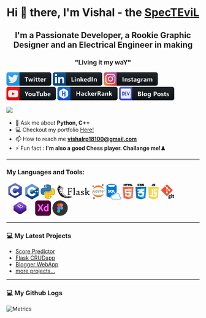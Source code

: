 <h1 align="center">Hi 👋 there, I'm Vishal - the <a href="https://github.com/SpecTEviL">SpecTEviL</a></h1>
<h2 align="center">I'm a Passionate Developer, a Rookie Graphic Designer and an Electrical Engineer in making</h2>
<h3 align="center">"Living it my waY"</h3>
<!--<p><img src="https://github.com/SpecTEviL/SpecTEviL/blob/main/Dashboard%20Final.jpg" alt="SpecTEviL" /></p>-->

<p><a title="Twitter Profile" href="https://twitter.com/vishalpatil1810"><img alt="MY Twitter Profile" src="https://github.com/SpecTEviL/SpecTEviL/blob/main/icons/twitter.png" height="35" /></a>
  <a title="LinkedIn Profile" href="https://linkedin.com/in/vishalrameshpatil"><img alt="MY LinkedIn Profile" src="https://github.com/SpecTEviL/SpecTEviL/blob/main/icons/linkedin.png" height="35" /></a>
  <a title="Instagram Profile" href="https://www.instagram.com/_vishal_._lahsiv_/"><img alt="MY Instagram Profile" src="https://github.com/SpecTEviL/SpecTEviL/blob/main/icons/instagram.png" height="35" /></a>
  <a title="Youtube Profile" href="https://www.youtube.com/channel/UCuLhl2ErufGwLFJlHKmBPGA
"><img alt="MY Youtube Channel" src="https://github.com/SpecTEviL/SpecTEviL/blob/main/icons/youtube.png" height="35" /></a>
  <a title="Hackerrank Profile" href="https://www.hackerrank.com/vishalrpatil1811"><img alt="MY Hackerrank Profile" src="https://github.com/SpecTEviL/SpecTEviL/blob/main/icons/hackerrank.png" height="35" /></a>
  <a title="Devto Profile" href="https://dev.to/vishalrpatil1810"><img alt="MY Devto Profile" src="https://github.com/SpecTEviL/SpecTEviL/blob/main/icons/devto.png" height="35" /></a>
</p>
  
![](https://komarev.com/ghpvc/?username=SpecTEviL&color=orange&style=plastic)

- 💬 Ask me about **Python, C++**
- 💻 Checkout my portfolio [Here!](https://spectevil.github.io/)
- 📫 How to reach me **vishalrp18100@gmail.com**
- ⚡ Fun fact : **I'm also a good Chess player. Challange me!♟**

---

### My Languages and Tools:

<p align="left">
  <img src="https://github.com/SpecTEviL/SpecTEviL/blob/main/icons/c.png" alt="C" title="C" height="45"/>
  <img src="https://github.com/SpecTEviL/SpecTEviL/blob/main/icons/c++.png" alt="cplusplus" title="C++" height="40"/>
  <img src="https://github.com/SpecTEviL/SpecTEviL/blob/main/icons/python.png" alt="python" title="Python" height="40"/>
  <img src="https://github.com/SpecTEviL/SpecTEviL/blob/main/icons/flaskdark.png" alt="flask" title="Flask" height="40"/>
  <img src="https://github.com/SpecTEviL/SpecTEviL/blob/main/icons/jupyter.png" alt="jupyter" title="Jupyter" height="40"/>
  <img src="https://github.com/SpecTEviL/SpecTEviL/blob/main/icons/sql.png" alt="sqlite" title="SQLite3" height="40"/>
  <img src="https://github.com/SpecTEviL/SpecTEviL/blob/main/icons/html.png" title="HTML5" alt="html5" height="40"/>
  <img src="https://github.com/SpecTEviL/SpecTEviL/blob/main/icons/css.png" alt="css3" title="CSS3" height="40"/>
  <img src="https://github.com/SpecTEviL/SpecTEviL/blob/main/icons/javascript.png" alt="javascript" title="Javascript" height="40"/>
  <img src="https://github.com/SpecTEviL/SpecTEviL/blob/main/icons/git.png" alt="git" title="Git" height="40"/>
  <img src="https://github.com/SpecTEviL/SpecTEviL/blob/main/icons/bootstrap.png" alt="bootstrap" title="Bootstrap 4" height="40"/>
  <img src="https://github.com/SpecTEviL/SpecTEviL/blob/main/icons/adobexd.png" alt="xd" title="Adobe XD" height="40"/>
  <img src="https://github.com/SpecTEviL/SpecTEviL/blob/main/icons/figma.png" alt="figma" title="Figma" height="40"/>
  
  </p>

---

### 💻 My Latest Projects

- [Score Predictor](https://github.com/SpecTEviL/TSF-Grip-Task-1)
- [Flask CRUDapp](https://github.com/SpecTEviL/CRUDapp)
- [Blogger WebApp](https://github.com/SpecTEviL/Blogger-by-SpecTEviL)
- [more projects...](https://github.com/SpecTEviL?tab=repositories)

---

### 💻  My Github Logs
<!--
<img height="200em" src="https://github-readme-stats.vercel.app/api?username=SpecTEviL&theme=radical&show_icons=true" />
<img src="https://github-readme-stats.vercel.app/api/top-langs/?username=SpecTEviL&theme=radical" />
  -->

![Metrics](https://metrics.lecoq.io/SpecTEviL?template=classic&base.community=0&base.repositories=0&followup=1&isocalendar=1&languages=1&pagespeed=1&stars=1&pagespeed.detailed=false&pagespeed.screenshot=false&isocalendar.duration=full-year&stars.limit=3&config.timezone=Asia%2FCalcutta&config.animated=true)

<!--
<p>&nbsp;<img align="left" src="https://github-readme-stats.vercel.app/api?username=spectevil&show_icons=true&locale=en" alt="spectevil" /><img align="centre" src="https://github-readme-stats.vercel.app/api/top-langs?username=spectevil&show_icons=true&locale=en&layout=compact" alt="spectevil" /></p>-->
